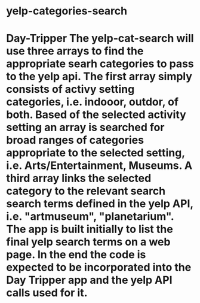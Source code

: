 # yelp-categories-search
# Day-Tripper  The yelp-cat-search will use three arrays to find the appropriate searh categories to pass to the yelp api. The first array simply consists of activy setting categories, i.e. indooor, outdor, of both. Based of the selected activity setting an array is searched for broad ranges of categories appropriate to the selected setting, i.e. Arts/Entertainment, Museums. A third array links the selected category to the relevant search search terms defined in the yelp API, i.e.  "artmuseum", "planetarium".  The app is built initially to list the final yelp search terms on a web page. In the end the code is expected to be incorporated into the Day Tripper app and the yelp API calls used for it.
